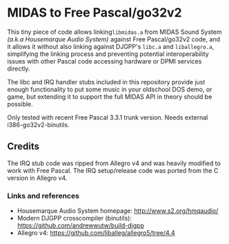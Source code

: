 # MIDAS to Free Pascal/go32v2

This tiny piece of code allows linking`libmidas.a` from MIDAS Sound
System _(a.k.a Housemarque Audio System)_ against Free Pascal/go32v2
code, and it allows it without also linking against DJGPP's `libc.a`
and `liballegro.a`, simplifying the linking process and preventing
potential interoperability issues with other Pascal code accessing
hardware or DPMI services directly.

The libc and IRQ handler stubs included in this repository provide just
enough functionality to put some music in your oldschool DOS demo,
or game, but extending it to support the full MIDAS API in theory
should be possible.

Only tested with recent Free Pascal 3.3.1 trunk version. Needs external
i386-go32v2-binutils.

## Credits

The IRQ stub code was ripped from Allegro v4 and was heavily modified to
work with Free Pascal. The IRQ setup/release code was ported from the C
version in Allegro v4.

### Links and references

* Housemarque Audio System homepage: http://www.s2.org/hmqaudio/
* Modern DJGPP crosscompiler (binutils): https://github.com/andrewwutw/build-djgpp
* Allegro v4: https://github.com/liballeg/allegro5/tree/4.4
